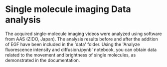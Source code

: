 # Single molecule imaging Data analysis
The acquired single-molecule imaging videos were analyzed using software from AAS (ZIDO, Japan). The analysis results before and after the addition of EGF have been included in the 'data' folder. Using the 'Analyze fluorescence intensity and diffusion.ipynb' notebook, you can obtain data related to the movement and brightness of single molecules, as demonstrated in the documentation.
